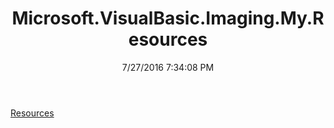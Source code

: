 ﻿---
title: Microsoft.VisualBasic.Imaging.My.Resources
date: 7/27/2016 7:34:08 PM
---

[Resources](T-Microsoft.VisualBasic.Imaging.My.Resources.Resources.html)
